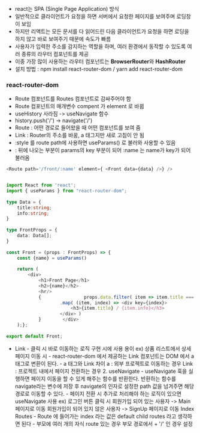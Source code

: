 
- react는 SPA (Single Page Application) 방식
- 일반적으로 클라이언트가 요청을 하면 서버에서 요청한 페이지를 보여주며 로딩창이 보임
- 하지만 리액트는 모든 문서를 다 읽어드린 다음 클라이언트가 요청을 하면 로딩을 하지 않고 바로 보여주기 때문에 속도가 빠름
- 사용자가 입력한 주소를 감지하는 역할을 하며, 여러 환경에서 동작할 수 있도록 여러 종류의 라우터 컴포넌트를 제공
- 이중 가장 많이 사용하는 라우터 컴포넌트는 **BrowserRouter**와 **HashRouter**
- 설치 방법 : npm install react-router-dom / yarn add react-router-dom

### react-router-dom
- Route 컴포넌트를 Routes 컴포넌트로 감싸주어야 함
- Route 컴포넌트의 매개변수 compent 가 element 로 바뀜
- useHistory 사라짐 -> useNavigate 함수
- history.push('/') -> navigate('/') 
- Route : 어떤 경로로 들어왔을 때 어떤 컴포넌트를 보여 줌
- Link : Router의 주소를 바꿈, a 태그지만 새로 고침이 안 됨 
- :style 를 route path에 사용하면 useParams() 로 불러와 사용할 수 있음 
- : 뒤에 나오는 부분이 params의 key 부분이 되어 :name 는 name가 key가 되어 불러옴
```Typescript
<Route path='/front/:name' element={ <Front data={data} />} />


import React from 'react';  
import { useParams } from "react-router-dom";  
  
type Data = {  
    title:string;  
    info:string;  
}  
  
type FrontProps = {  
    data: Data[];  
}  
  
const Front = (props : FrontProps) => {  
    const {name} = useParams()  
  
    return (  
        <div>  
            <h1>Front Page</h1>  
            <h2>{name}</h2>  
            <hr/>  
            {                props.data.filter( item => item.title === name )  
                    .map( (item, index) => <div key={index}>  
                        <h3>{item.title} / {item.info}</h3>  
                    </div> )  
            }        </div>  
    );};  
  
export default Front;
```
- Link - 클릭 시 바로 이동하는 로직 구현 시에 사용 용이 ex) 상품 리스트에서 상세 페이지 이동 시 - react-router-dom 에서 제공하는 Link 컴포넌트는 DOM 에서 a 태그로 변환이 된다. - a 태그와 Link 차이 a : 외부 프로젝트로 이동하는 경우 Link : 프로젝트 내에서 페이지 전환하는 경우 2. useNavigate - useNavigate 훅을 실행하면 페이지 이동을 할 수 있게 해주는 함수를 반환한다. 반환하는 함수를 navigate라는 변수에 저장 후 navigate의 인자로 설정한 path 값을 넘겨주면 해당 경로로 이동할 수 있다. - 페이지 전환 시 추가로 처리해야 하는 로직이 있으면 useNavigate 사용 ex) 로그인 버튼 클릭 시 회원가입 되어 있는 사용자 -> Main 페이지로 이동 회원가입이 되어 있지 않은 사용자 -> SignUp 페이지로 이동 Index Routes - Route 에 들어가는 index 라는 값은 default child routes 라고 생각하면 된다 - 부모에 여러 개의 자식 route 있는 경우 부모 경로에서 + '/' 인 경우 설정
